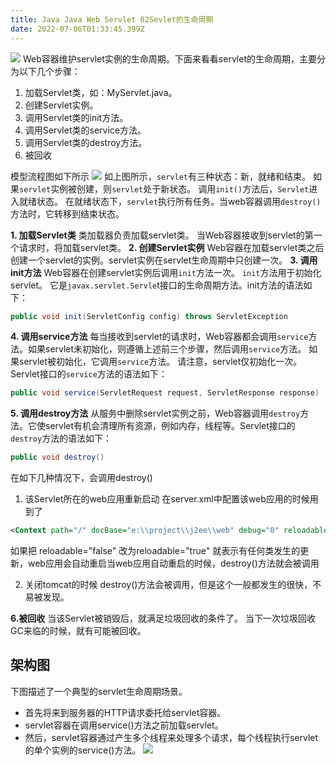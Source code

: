 ```yaml
---
title: Java Java Web Servlet 02Sevlet的生命周期
date: 2022-07-06T01:33:45.399Z
---
```

![](../../../images/Servlet的生命周期.png)
Web容器维护servlet实例的生命周期。下面来看看servlet的生命周期，主要分为以下几个步骤：
1. 加载Servlet类，如：MyServlet.java。
2. 创建Servlet实例。
3. 调用Servlet类的init方法。
4. 调用Servlet类的service方法。
5. 调用Servlet类的destroy方法。
6. 被回收 
   
模型流程图如下所示 
![](../../../images/Servlet模型流程图.jpg)
如上图所示，`servlet`有三种状态：新，就绪和结束。 如果`servlet`实例被创建，则`servlet`处于新状态。 调用`init()`方法后，`Servlet`进入就绪状态。 在就绪状态下，`servlet`执行所有任务。当web容器调用`destroy()`方法时，它转移到结束状态。


**1. 加载Servlet类**
类加载器负责加载servlet类。 当Web容器接收到servlet的第一个请求时，将加载servlet类。
**2. 创建Servlet实例**
Web容器在加载servlet类之后创建一个servlet的实例。servlet实例在servlet生命周期中只创建一次。
**3. 调用init方法**
Web容器在创建servlet实例后调用`init`方法一次。 `init`方法用于初始化servlet。 它是`javax.servlet.Servle`t接口的生命周期方法。init方法的语法如下：
~~~java
public void init(ServletConfig config) throws ServletException
~~~
**4. 调用service方法**
每当接收到servlet的请求时，Web容器都会调用`service`方法。如果servlet未初始化，则遵循上述前三个步骤，然后调用`service`方法。 如果servlet被初始化，它调用`service`方法。 请注意，servlet仅初始化一次。 Servlet接口的`service`方法的语法如下：
~~~java
public void service(ServletRequest request, ServletResponse response)   throws ServletException, IOException
~~~
**5. 调用destroy方法**
从服务中删除servlet实例之前，Web容器调用`destroy`方法。它使servlet有机会清理所有资源，例如内存，线程等。Servlet接口的`destroy`方法的语法如下：
~~~java
public void destroy()
~~~
在如下几种情况下，会调用destroy()
1. 该Servlet所在的web应用重新启动
在server.xml中配置该web应用的时候用到了
 ~~~xml
<Context path="/" docBase="e:\\project\\j2ee\\web" debug="0" reloadable="false" />
 ~~~
如果把 reloadable="false" 改为reloadable="true" 就表示有任何类发生的更新，web应用会自动重启当web应用自动重启的时候，destroy()方法就会被调用

2. 关闭tomcat的时候 destroy()方法会被调用，但是这个一般都发生的很快，不易被发现。

**6.被回收**
当该Servlet被销毁后，就满足垃圾回收的条件了。 当下一次垃圾回收GC来临的时候，就有可能被回收。



## 架构图
下图描述了一个典型的servlet生命周期场景。

* 首先将来到服务器的HTTP请求委托给servlet容器。
* servlet容器在调用service()方法之前加载servlet。
* 然后，servlet容器通过产生多个线程来处理多个请求，每个线程执行servlet的单个实例的service()方法。
![](../../../images/Servlet生命周期图.jpg)
